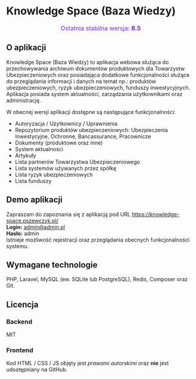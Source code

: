 # Knowledge Space (Baza Wiedzy)
<p align="center">
<span style="font-size: 16px; color: #702afb; ">Ostatnia stabilna wersja: <b>8.5</b></span>
</p>

## O aplikacji
Knowledge Space (Baza Wiedzy) to aplikacja webowa służąca do przechowywania archiwum dokumentów produktowych dla Towarzystw Ubezpieczeniowych oraz posiadająca dodatkowe funkcjonalności służące do przeglądania informacji i danych na temat np.: produktów ubezpieczeniowych, ryzyk ubezpieczeniowych, funduszy inwestycyjnych. Aplikacja posiada system aktualności, zarządzania użytkownikami oraz administrację.

W obecnej wersji aplikacji dostępne są następujące funkcjonalności:
- Autoryzacja / Użytkownicy / Uprawnienia
- Repozytorium produktów ubezpieczeniowych: Ubezpieczenia Inwestycyjne, Ochronne, Bancassurance, Pracownicze
- Dokumenty (produktowe oraz inne)
- System aktualności
- Artykuły
- Lista partnerów Towarzystwa Ubezpieczeniowego
- Lista systemów używanych przez spółkę
- Lista ryzyk ubezpieczeniowych
- Lista funduszy

## Demo aplikacji
Zapraszam do zapoznania się z aplikacją pod URL https://knowledge-space.pszewczyk.pl/<br>
**Login:** admin@admin.pl<br>
**Hasło:** admin<br>
Istnieje możliwość rejestracji oraz przeglądania obecnych funkcjonalności systemu.

## Wymagane technologie
PHP, Laravel, MySQL (ew. SQLite lub PostgreSQL), Redis, Composer oraz Git.
## Licencja
### Backend
MIT

### Frontend
Kod HTML / CSS / JS objęty jest *prawami autorskimi* oraz **nie** jest udostępniany na GitHub.
